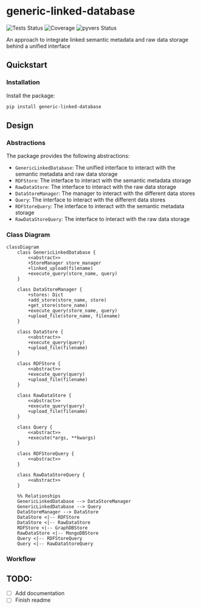 # generic-linked-database

![Tests Status](https://github.com/matthiasprobst/generic-linked_database/actions/workflows/tests.yml/badge.svg)
![Coverage](https://codecov.io/gh/matthiasprobst/generic-linked_database/branch/main/graph/badge.svg)
![pyvers Status](https://img.shields.io/badge/python-3.8%20%7C%203.9%20%7C%203.10%20%7C%203.11%20%7C%203.12-blue)

An approach to integrate linked semantic metadata and raw data storage behind a unified interface

## Quickstart

### Installation

Install the package:

```bash
pip install generic-linked-database
```

## Design

### Abstractions

The package provides the following abstractions:
- `GenericLinkedDatabase`: The unified interface to interact with the semantic metadata and raw data storage
- `RDFStore`: The interface to interact with the semantic metadata storage
- `RawDataStore`: The interface to interact with the raw data storage
- `DataStoreManager`: The manager to interact with the different data stores
- `Query`: The interface to interact with the different data stores
- `RDFStoreQuery`: The interface to interact with the semantic metadata storage
- `RawDataStoreQuery`: The interface to interact with the raw data storage

### Class Diagram

```mermaid
classDiagram
    class GenericLinkedDatabase {
        <<abstract>>
        +StoreManager store_manager
        +linked_upload(filename)
        +execute_query(store_name, query)
    }

    class DataStoreManager {
        +stores: Dict
        +add_store(store_name, store)
        +get_store(store_name)
        +execute_query(store_name, query)
        +upload_file(store_name, filename)
    }

    class DataStore {
        <<abstract>>
        +execute_query(query)
        +upload_file(filename)
    }

    class RDFStore {
        <<abstract>>
        +execute_query(query)
        +upload_file(filename)
    }

    class RawDataStore {
        <<abstract>>
        +execute_query(query)
        +upload_file(filename)
    }

    class Query {
        <<abstract>>
        +execute(*args, **kwargs)
    }

    class RDFStoreQuery {
        <<abstract>>
    }

    class RawDataStoreQuery {
        <<abstract>>
    }

    %% Relationships
    GenericLinkedDatabase --> DataStoreManager
    GenericLinkedDatabase --> Query
    DataStoreManager --> DataStore
    DataStore <|-- RDFStore
    DataStore <|-- RawDataStore
    RDFStore <|-- GraphDBStore
    RawDataStore <|-- MongoDBStore
    Query <|-- RDFStoreQuery
    Query <|-- RawDataStoreQuery
```

### Workflow


## TODO:

- [ ] Add documentation
- [ ] Finish readme